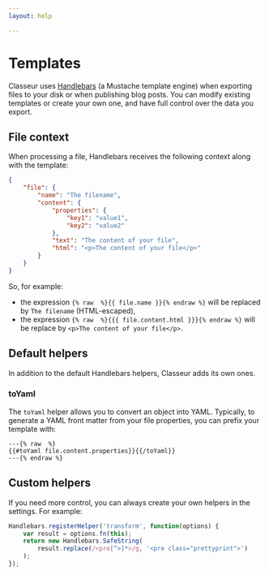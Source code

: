 ```yaml
---
layout: help

---
```


# Templates

Classeur uses [Handlebars](http://handlebarsjs.com/) (a Mustache template engine) when exporting files to your disk or when publishing blog posts. You can modify existing templates or create your own one, and have full control over the data you export.


## File context

When processing a file, Handlebars receives the following context along with the template:

```json
{
	"file": {
		"name": "The filename",
		"content": {
			"properties": {
				"key1": "value1",
				"key2": "value2"
			},
			"text": "The content of your file",
			"html": "<p>The content of your file</p>"
		}
	}
}
```

So, for example:

- the expression `{% raw  %}{{ file.name }}{% endraw %}` will be replaced by `The filename` (HTML-escaped),
- the expression `{% raw  %}{{{ file.content.html }}}{% endraw %}` will be replace by `<p>The content of your file</p>`.


## Default helpers

In addition to the default Handlebars helpers, Classeur adds its own ones.

### toYaml

The `toYaml` helper allows you to convert an object into YAML. Typically, to generate a YAML front matter from your file properties, you can prefix your template with:

```
---{% raw  %}
{{#toYaml file.content.properties}}{{/toYaml}}
---{% endraw %}
```


## Custom helpers

If you need more control, you can always create your own helpers in the settings. For example:

```js
Handlebars.registerHelper('transform', function(options) {
    var result = options.fn(this);
    return new Handlebars.SafeString(
        result.replace(/<pre[^>]*>/g, '<pre class="prettyprint">')
    );
});
```



